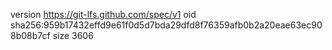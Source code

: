 version https://git-lfs.github.com/spec/v1
oid sha256:959b17432effd9e61f0d5d7bda29dfd8f76359afb0b2a20eae63ec908b08b7cf
size 3606
